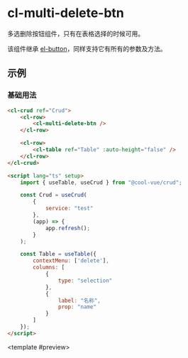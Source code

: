 # cl-multi-delete-btn

多选删除按钮组件，只有在表格选择的时候可用。

该组件继承 [el-button](https://element-plus.gitee.io/zh-CN/component/button.html)，同样支持它有所有的参数及方法。

## 示例

### 基础用法

<code-demo>

```html
<cl-crud ref="Crud">
	<cl-row>
		<cl-multi-delete-btn />
	</cl-row>

	<cl-row>
		<cl-table ref="Table" :auto-height="false" />
	</cl-row>
</cl-crud>

<script lang="ts" setup>
	import { useTable, useCrud } from "@cool-vue/crud";

	const Crud = useCrud(
		{
			service: "test"
		},
		(app) => {
			app.refresh();
		}
	);

	const Table = useTable({
		contextMenu: ['delete'],
		columns: [
			{
				type: "selection"
			},
			{
				label: "名称",
				prop: "name"
			}
		]
	});
</script>
```

<template #preview>

<cl-crud ref="Crud">
	<cl-row>
		<cl-multi-delete-btn />
	</cl-row>
    <cl-row>
    	<cl-table ref="Table" :auto-height="false" />
    </cl-row>
</cl-crud>

</template>

</code-demo>

<script lang="ts" setup>
	import { useTable, useCrud } from "@cool-vue/crud";

	const Crud = useCrud(
		{
			service: "test"
		},
		(app) => {
			app.refresh();
		}
	);

	const Table = useTable({
		contextMenu: ['delete'],
		columns: [
			{
				type: "selection"
			},
			{
				label: "名称",
				prop: "name"
			}
		]
	});
</script>
